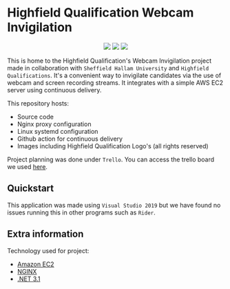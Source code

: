 
# Highfield Qualification Webcam Invigilation
<p align="center">
	<img src="https://img.shields.io/github/license/welpnathan/highfield?style=for-the-badge" />
	<img src="https://img.shields.io/github/workflow/status/welpnathan/highfield/AWS%20Continuous%20Delivery?style=for-the-badge" />
	<img src="https://img.shields.io/github/contributors/welpnathan/highfield?style=for-the-badge" />
</p>

This is home to the Highfield Qualification's Webcam Invigilation project made in collaboration with `Sheffield Hallam University` and `Highfield Qualifications`. It's a convenient way to invigilate candidates via the use of webcam and screen recording streams. It integrates with a simple AWS EC2 server using continuous delivery.

This repository hosts:
- Source code
- Nginx proxy configuration
- Linux systemd configuration
- Github action for continuous delivery
- Images including Highfield Qualification Logo's (all rights reserved)

Project planning was done under `Trello`. You can access the trello board we used [here](https://trello.com/b/MVJRNkQO/exam-invigilator-project).

## Quickstart
This application was made using `Visual Studio 2019` but we have found no issues running this in other programs such as `Rider`.

## Extra information
Technology used for project:
- [Amazon EC2](https://aws.amazon.com/ec2/)
- [NGINX](https://www.nginx.com/)
- [.NET 3.1](https://dotnet.microsoft.com/)
